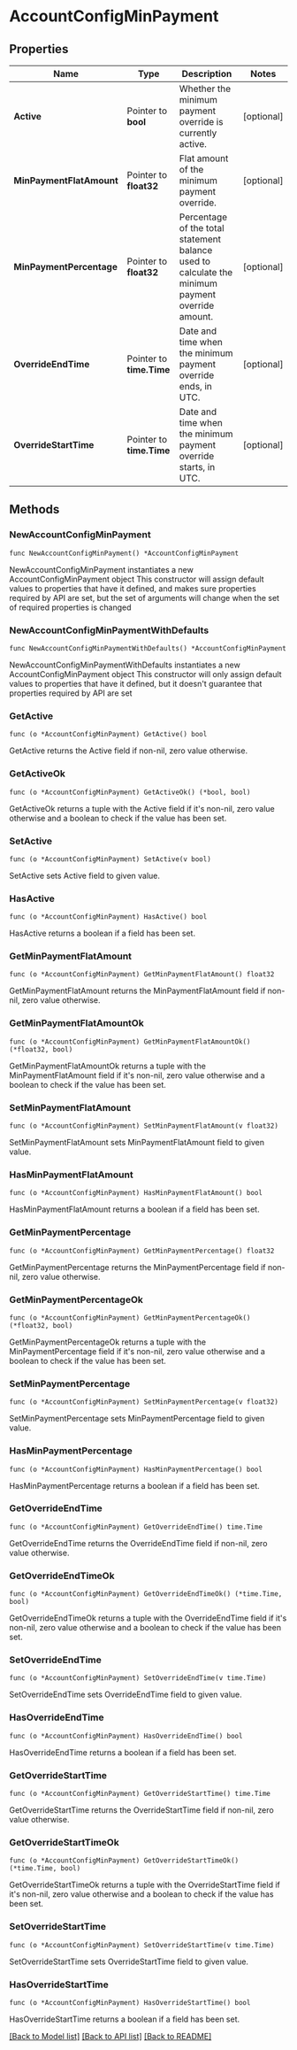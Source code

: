 # AccountConfigMinPayment

## Properties

Name | Type | Description | Notes
------------ | ------------- | ------------- | -------------
**Active** | Pointer to **bool** | Whether the minimum payment override is currently active. | [optional] 
**MinPaymentFlatAmount** | Pointer to **float32** | Flat amount of the minimum payment override. | [optional] 
**MinPaymentPercentage** | Pointer to **float32** | Percentage of the total statement balance used to calculate the minimum payment override amount. | [optional] 
**OverrideEndTime** | Pointer to **time.Time** | Date and time when the minimum payment override ends, in UTC. | [optional] 
**OverrideStartTime** | Pointer to **time.Time** | Date and time when the minimum payment override starts, in UTC. | [optional] 

## Methods

### NewAccountConfigMinPayment

`func NewAccountConfigMinPayment() *AccountConfigMinPayment`

NewAccountConfigMinPayment instantiates a new AccountConfigMinPayment object
This constructor will assign default values to properties that have it defined,
and makes sure properties required by API are set, but the set of arguments
will change when the set of required properties is changed

### NewAccountConfigMinPaymentWithDefaults

`func NewAccountConfigMinPaymentWithDefaults() *AccountConfigMinPayment`

NewAccountConfigMinPaymentWithDefaults instantiates a new AccountConfigMinPayment object
This constructor will only assign default values to properties that have it defined,
but it doesn't guarantee that properties required by API are set

### GetActive

`func (o *AccountConfigMinPayment) GetActive() bool`

GetActive returns the Active field if non-nil, zero value otherwise.

### GetActiveOk

`func (o *AccountConfigMinPayment) GetActiveOk() (*bool, bool)`

GetActiveOk returns a tuple with the Active field if it's non-nil, zero value otherwise
and a boolean to check if the value has been set.

### SetActive

`func (o *AccountConfigMinPayment) SetActive(v bool)`

SetActive sets Active field to given value.

### HasActive

`func (o *AccountConfigMinPayment) HasActive() bool`

HasActive returns a boolean if a field has been set.

### GetMinPaymentFlatAmount

`func (o *AccountConfigMinPayment) GetMinPaymentFlatAmount() float32`

GetMinPaymentFlatAmount returns the MinPaymentFlatAmount field if non-nil, zero value otherwise.

### GetMinPaymentFlatAmountOk

`func (o *AccountConfigMinPayment) GetMinPaymentFlatAmountOk() (*float32, bool)`

GetMinPaymentFlatAmountOk returns a tuple with the MinPaymentFlatAmount field if it's non-nil, zero value otherwise
and a boolean to check if the value has been set.

### SetMinPaymentFlatAmount

`func (o *AccountConfigMinPayment) SetMinPaymentFlatAmount(v float32)`

SetMinPaymentFlatAmount sets MinPaymentFlatAmount field to given value.

### HasMinPaymentFlatAmount

`func (o *AccountConfigMinPayment) HasMinPaymentFlatAmount() bool`

HasMinPaymentFlatAmount returns a boolean if a field has been set.

### GetMinPaymentPercentage

`func (o *AccountConfigMinPayment) GetMinPaymentPercentage() float32`

GetMinPaymentPercentage returns the MinPaymentPercentage field if non-nil, zero value otherwise.

### GetMinPaymentPercentageOk

`func (o *AccountConfigMinPayment) GetMinPaymentPercentageOk() (*float32, bool)`

GetMinPaymentPercentageOk returns a tuple with the MinPaymentPercentage field if it's non-nil, zero value otherwise
and a boolean to check if the value has been set.

### SetMinPaymentPercentage

`func (o *AccountConfigMinPayment) SetMinPaymentPercentage(v float32)`

SetMinPaymentPercentage sets MinPaymentPercentage field to given value.

### HasMinPaymentPercentage

`func (o *AccountConfigMinPayment) HasMinPaymentPercentage() bool`

HasMinPaymentPercentage returns a boolean if a field has been set.

### GetOverrideEndTime

`func (o *AccountConfigMinPayment) GetOverrideEndTime() time.Time`

GetOverrideEndTime returns the OverrideEndTime field if non-nil, zero value otherwise.

### GetOverrideEndTimeOk

`func (o *AccountConfigMinPayment) GetOverrideEndTimeOk() (*time.Time, bool)`

GetOverrideEndTimeOk returns a tuple with the OverrideEndTime field if it's non-nil, zero value otherwise
and a boolean to check if the value has been set.

### SetOverrideEndTime

`func (o *AccountConfigMinPayment) SetOverrideEndTime(v time.Time)`

SetOverrideEndTime sets OverrideEndTime field to given value.

### HasOverrideEndTime

`func (o *AccountConfigMinPayment) HasOverrideEndTime() bool`

HasOverrideEndTime returns a boolean if a field has been set.

### GetOverrideStartTime

`func (o *AccountConfigMinPayment) GetOverrideStartTime() time.Time`

GetOverrideStartTime returns the OverrideStartTime field if non-nil, zero value otherwise.

### GetOverrideStartTimeOk

`func (o *AccountConfigMinPayment) GetOverrideStartTimeOk() (*time.Time, bool)`

GetOverrideStartTimeOk returns a tuple with the OverrideStartTime field if it's non-nil, zero value otherwise
and a boolean to check if the value has been set.

### SetOverrideStartTime

`func (o *AccountConfigMinPayment) SetOverrideStartTime(v time.Time)`

SetOverrideStartTime sets OverrideStartTime field to given value.

### HasOverrideStartTime

`func (o *AccountConfigMinPayment) HasOverrideStartTime() bool`

HasOverrideStartTime returns a boolean if a field has been set.


[[Back to Model list]](../README.md#documentation-for-models) [[Back to API list]](../README.md#documentation-for-api-endpoints) [[Back to README]](../README.md)


